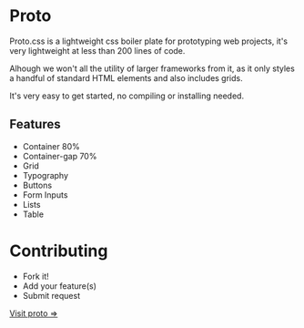 # Proto

Proto.css is a lightweight css boiler plate for prototyping web projects, it's very lightweight at less than 200 lines of code.

Alhough we won't all the utility of larger frameworks from it, as it only styles a handful of standard HTML elements and also includes grids.

It's very easy to get started, no compiling or installing needed.

## Features

 * Container 80%
 * Container-gap 70%
 * Grid
 * Typography
 * Buttons
 * Form Inputs
 * Lists
 * Table

 # Contributing
 * Fork it!
 * Add your feature(s)
 * Submit request 


[Visit proto =>]()